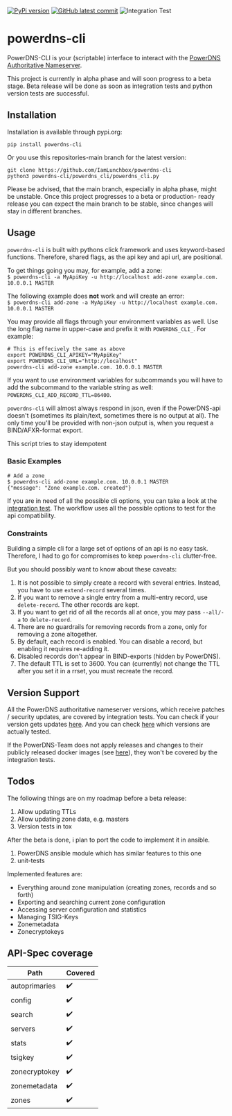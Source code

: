 [![PyPi version](https://badgen.net/pypi/v/powerdns-cli/)](ttps://pypi.org/project/powerdns-cli/)
[![GitHub latest commit](https://badgen.net/github/last-commit/IamLunchbox/powerdns-cli)](https://github.com/IamLunchbox/powerdns-cli/commits)
![Integration Test](https://github.com/IamLunchbox/powerdns-cli/actions/workflows/integration.yml/badge.svg)

# powerdns-cli
PowerDNS-CLI is your (scriptable) interface to interact with the
[PowerDNS Authoritative Nameserver](https://doc.powerdns.com/authoritative/).

This project is currently in alpha phase and will soon progress to a beta stage.
Beta release will be done as soon as integration tests and python version tests
are successful.

## Installation
Installation is available through pypi.org:

`pip install powerdns-cli`

Or you use this repositories-main branch for the latest version:

```shell
git clone https://github.com/IamLunchbox/powerdns-cli
python3 powerdns-cli/powerdns_cli/powerdns_cli.py
```

Please be advised, that the main branch, especially in alpha phase, might be
unstable. Once this project progresses to a beta or production-
ready release you can expect the main branch to be stable, since changes will
stay in different branches.

## Usage
`powerdns-cli` is built with pythons click framework and uses keyword-based functions.
Therefore, shared flags, as the api key and api url, are positional.  

To get things going you may, for example, add a zone:  
`$ powerdns-cli -a MyApiKey -u http://localhost add-zone example.com. 10.0.0.1 MASTER`

The following example does **not** work and will create an error:  
`$ powerdns-cli add-zone -a MyApiKey -u http://localhost example.com. 10.0.0.1 MASTER`


You may provide all flags through your environment variables as well. Use the long
flag name in upper-case and prefix it with `POWERDNS_CLI_`. For example:

```shell
# This is effecively the same as above
export POWERDNS_CLI_APIKEY="MyApiKey"
export POWERDNS_CLI_URL="http://localhost"
powerdns-cli add-zone example.com. 10.0.0.1 MASTER
```

If you want to use environment variables for subcommands you will have to add
the subcommand to the variable string as well:  
`POWERDNS_CLI_ADD_RECORD_TTL=86400`.

`powerdns-cli` will almost always respond in json, even if the PowerDNS-api doesn't
(sometimes its plain/text, sometimes there is no output at all).
The only time you'll be provided with non-json output is, when you request a
BIND/AFXR-format export.

This script tries to stay idempotent
### Basic Examples
```shell
# Add a zone
$ powerdns-cli add-zone example.com. 10.0.0.1 MASTER
{"message": "Zone example.com. created"}
```

If you are in need of all the possible cli options, you can take a look
at the [integration test](https://github.com/IamLunchbox/powerdns-cli/blob/main/.github/workflows/integration.yml).
The workflow uses all the possible options to test for the api compatibility.

### Constraints
Building a simple cli for a large set of options of an api is no easy task.
Therefore, I had to go for compromises to keep `powerdns-cli` clutter-free.

But you should possibly want to know about these caveats:
1. It is not possible to simply create a record with several entries. Instead, you have to use `extend-record` several times.
2. If you want to remove a single entry from a multi-entry record, use `delete-record`. The other records are kept.
3. If you want to get rid of all the records all at once, you may pass `--all/-a` to `delete-record`.
4. There are no guardrails for removing records from a zone, only for removing a zone altogether.
5. By default, each record is enabled. You can disable a record, but enabling it requires re-adding it.
6. Disabled records don't appear in BIND-exports (hidden by PowerDNS).
7. The default TTL is set to 3600. You can (currently) not change the TTL after you set it in a rrset, you must recreate the record.

## Version Support
All the PowerDNS authoritative nameserver versions, which receive
patches / security updates, are covered by integration tests. You can check if
your version gets updates [here](https://doc.powerdns.com/authoritative/appendices/EOL.html).
And you can check [here](https://github.com/IamLunchbox/powerdns-cli/blob/main/.github/workflows/integration.yml) which versions are actually tested.

If the PowerDNS-Team does not apply releases and changes to their publicly
released docker images (see [here](https://hub.docker.com/r/powerdns/)), they
won't be covered by the integration tests.

## Todos
The following things are on my roadmap before a beta release:
1. Allow updating TTLs
2. Allow updating zone data, e.g. masters
3. Version tests in tox

After the beta is done, i plan to port the code to implement it in ansible.
1. PowerDNS ansible module which has similar features to this one
2. unit-tests

Implemented features are:
- Everything around zone manipulation (creating zones, records and so forth)
- Exporting and searching current zone configuration
- Accessing server configuration and statistics
- Managing TSIG-Keys
- Zonemetadata
- Zonecryptokeys

## API-Spec coverage

| Path          | Covered            |
|---------------|--------------------|
| autoprimaries | :heavy_check_mark: |
| config        | :heavy_check_mark: |
| search        | :heavy_check_mark: |
| servers       | :heavy_check_mark: |
| stats         | :heavy_check_mark: |
| tsigkey       | :heavy_check_mark: |
| zonecryptokey | :heavy_check_mark: |
| zonemetadata  | :heavy_check_mark: |
| zones         | :heavy_check_mark: |

